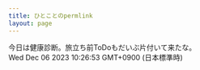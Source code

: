 ```yaml
---
title: ひとことのpermlink
layout: page
---
```

<div class="box" dt="1701826013900">
  今日は健康診断。旅立ち前ToDoもだいぶ片付いて来たな。
  <div class="content is-small">Wed Dec 06 2023 10:26:53 GMT+0900 (日本標準時)</div>
</div>